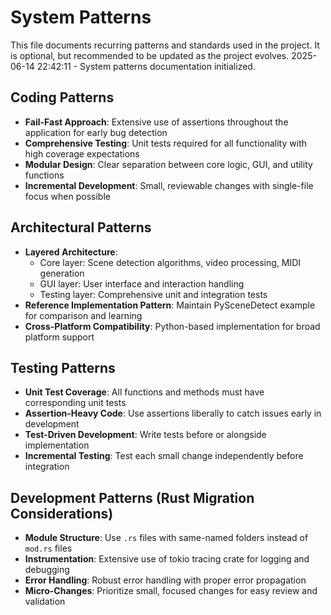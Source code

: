 # System Patterns

This file documents recurring patterns and standards used in the project.
It is optional, but recommended to be updated as the project evolves.
2025-06-14 22:42:11 - System patterns documentation initialized.

## Coding Patterns

* **Fail-Fast Approach**: Extensive use of assertions throughout the application for early bug detection
* **Comprehensive Testing**: Unit tests required for all functionality with high coverage expectations
* **Modular Design**: Clear separation between core logic, GUI, and utility functions
* **Incremental Development**: Small, reviewable changes with single-file focus when possible

## Architectural Patterns

* **Layered Architecture**: 
  - Core layer: Scene detection algorithms, video processing, MIDI generation
  - GUI layer: User interface and interaction handling
  - Testing layer: Comprehensive unit and integration tests
* **Reference Implementation Pattern**: Maintain PySceneDetect example for comparison and learning
* **Cross-Platform Compatibility**: Python-based implementation for broad platform support

## Testing Patterns

* **Unit Test Coverage**: All functions and methods must have corresponding unit tests
* **Assertion-Heavy Code**: Use assertions liberally to catch issues early in development
* **Test-Driven Development**: Write tests before or alongside implementation
* **Incremental Testing**: Test each small change independently before integration

## Development Patterns (Rust Migration Considerations)

* **Module Structure**: Use `.rs` files with same-named folders instead of `mod.rs` files
* **Instrumentation**: Extensive use of tokio tracing crate for logging and debugging
* **Error Handling**: Robust error handling with proper error propagation
* **Micro-Changes**: Prioritize small, focused changes for easy review and validation